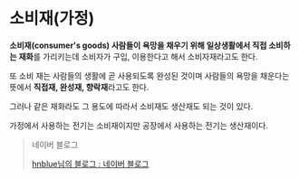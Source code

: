 # 소비재(가정)

**소비재(consumer's goods) 사람들이 욕망을 채우기 위해 일상생활에서 직접 소비하는 재화**를 가리키는데 소비자가 구입, 이용한다고 해서 소비자재라고도 한다.

또 소비 재는 사람들의 생활에 곧 사용되도록 완성된 것이며 사람들의 욕망을 채운다는 뜻에서 **직접재, 완성재, 향락재**라고도 한다.

그러나 같은 재화라도 그 용도에 따라서 소비재도 생산재도 되는 것이 있다.

가정에서 사용하는 전기는 소비재이지만 공장에서 사용하는 전기는 생산재이다.

> 네이버 블로그
> 
> 
> [hnblue님의 블로그 : 네이버 블로그](https://blog.naver.com/hnblue/100070819559)
>
